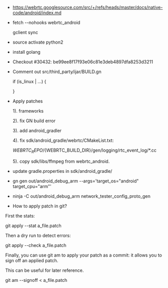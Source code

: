 * https://webrtc.googlesource.com/src/+/refs/heads/master/docs/native-code/android/index.md 

* fetch --nohooks webrtc_android

   gclient sync

* source activate python2

* install golang

* Checkout #30432:  be99ee8f17f93e06c81e3deb4897dfa8253d3211

* Comment out src/third_party/ijar/BUILD.gn
  
	 if (is_linux | …) {
	
  }
  

* Apply patches

   1). frameworks
   
   2). fix GN build error
   
   3). add android_gradler
   
   4). fix sdk/android_gradle/webrtc/CMakeList.txt: 
   
   ${WEBRTC_REPO}/${WEBRTC_BUILD_DIR}/gen/logging/rtc_event_log/*.cc

   5). copy sdk/libs/ffmpeg from webrtc_android.
   

* update gradle.properties in sdk/android_gradle/ 

* gn gen out/android_debug_arm --args='target_os="android" target_cpu="arm"' 

* ninja -C out/android_debug_arm network_tester_config_proto_gen 


* How to apply patch in git?

First the stats:

git apply --stat a_file.patch

Then a dry run to detect errors:

git apply --check a_file.patch

Finally, you can use git am to apply your patch as a commit: it allows you to sign off an applied patch.

This can be useful for later reference.

git am --signoff < a_file.patch 
